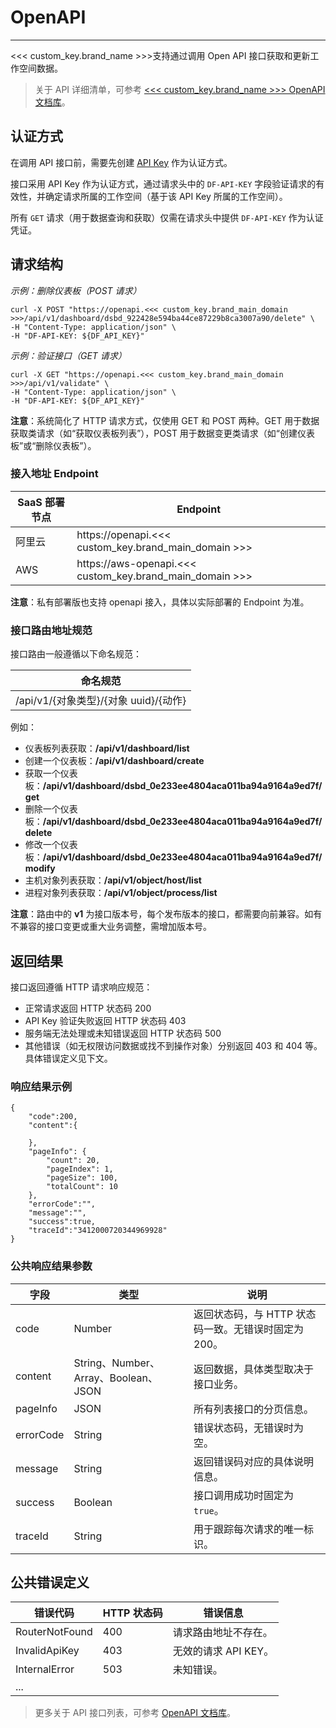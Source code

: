 # OpenAPI
---


<<< custom_key.brand_name >>>支持通过调用 Open API 接口获取和更新工作空间数据。

> 关于 API 详细清单，可参考 [<<< custom_key.brand_name >>> OpenAPI 文档库](../../open-api/index.md)。


## 认证方式

在调用 API 接口前，需要先创建 [API Key](../../management/api-key/index.md) 作为认证方式。


接口采用 API Key 作为认证方式，通过请求头中的 `DF-API-KEY` 字段验证请求的有效性，并确定请求所属的工作空间（基于该 API Key 所属的工作空间）。

所有 `GET` 请求（用于数据查询和获取）仅需在请求头中提供 `DF-API-KEY` 作为认证凭证。


## 请求结构

*示例：删除仪表板（POST 请求）*

```
curl -X POST "https://openapi.<<< custom_key.brand_main_domain >>>/api/v1/dashboard/dsbd_922428e594ba44ce87229b8ca3007a90/delete" \
-H "Content-Type: application/json" \
-H "DF-API-KEY: ${DF_API_KEY}"
```

*示例：验证接口（GET 请求）*

```
curl -X GET "https://openapi.<<< custom_key.brand_main_domain >>>/api/v1/validate" \
-H "Content-Type: application/json" \
-H "DF-API-KEY: ${DF_API_KEY}"
```

**注意**：系统简化了 HTTP 请求方式，仅使用 GET 和 POST 两种。GET 用于数据获取类请求（如“获取仪表板列表”），POST 用于数据变更类请求（如“创建仪表板”或“删除仪表板”）。

### 接入地址 Endpoint

| SaaS 部署节点 | Endpoint |
| --- | --- |
| 阿里云 | https://openapi.<<< custom_key.brand_main_domain >>> |
| AWS | https://aws-openapi.<<< custom_key.brand_main_domain >>> |

**注意**：私有部署版也支持 openapi 接入，具体以实际部署的 Endpoint 为准。

### 接口路由地址规范

接口路由一般遵循以下命名规范：

| 命名规范 |
| --- |
| /api/v1/{对象类型}/{对象 uuid}/{动作} |

例如：

- 仪表板列表获取：**/api/v1/dashboard/list**
- 创建一个仪表板：**/api/v1/dashboard/create**
- 获取一个仪表板：**/api/v1/dashboard/dsbd_0e233ee4804aca011ba94a9164a9ed7f/get**
- 删除一个仪表板：**/api/v1/dashboard/dsbd_0e233ee4804aca011ba94a9164a9ed7f/delete**
- 修改一个仪表板：**/api/v1/dashboard/dsbd_0e233ee4804aca011ba94a9164a9ed7f/modify**
- 主机对象列表获取：**/api/v1/object/host/list**
- 进程对象列表获取：**/api/v1/object/process/list**

**注意**：路由中的 **v1** 为接口版本号，每个发布版本的接口，都需要向前兼容。如有不兼容的接口变更或重大业务调整，需增加版本号。

## 返回结果

接口返回遵循 HTTP 请求响应规范：  

- 正常请求返回 HTTP 状态码 200       
- API Key 验证失败返回 HTTP 状态码 403      
- 服务端无法处理或未知错误返回 HTTP 状态码 500         
- 其他错误（如无权限访问数据或找不到操作对象）分别返回 403 和 404 等。具体错误定义见下文。 

### 响应结果示例

```
{
    "code":200,
    "content":{
 
    },
    "pageInfo": {
        "count": 20,
        "pageIndex": 1,
        "pageSize": 100,
        "totalCount": 10
    },
    "errorCode":"",
    "message":"",
    "success":true,
    "traceId":"3412000720344969928"
}
```

### 公共响应结果参数

|   字段   |   类型   |   说明   |
| --- | --- | --- |
| code | Number | 返回状态码，与 HTTP 状态码一致。无错误时固定为 200。 |
| content | String、Number、Array、Boolean、JSON | 返回数据，具体类型取决于接口业务。 |
| pageInfo | JSON | 所有列表接口的分页信息。 |
| errorCode | String | 错误状态码，无错误时为空。 |
| message | String | 返回错误码对应的具体说明信息。 |
| success | Boolean | 接口调用成功时固定为 `true`。 |
| traceId | String | 用于跟踪每次请求的唯一标识。 |


## 公共错误定义

|   错误代码   |   HTTP 状态码   |   错误信息   |
| --- | --- | --- |
| RouterNotFound | 400 | 请求路由地址不存在。 |
| InvalidApiKey | 403 | 无效的请求 API KEY。 |
| InternalError | 503 | 未知错误。 |
| ... |  |  |

> 更多关于 API 接口列表，可参考 [OpenAPI 文档库](../../open-api/index.md)。





